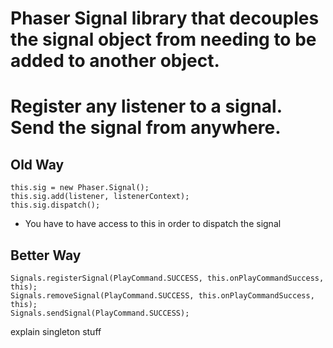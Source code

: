 # Phaser Signal library that decouples the signal object from needing to be added to another object.

# Register any listener to a signal. Send the signal from anywhere.

## Old Way
    this.sig = new Phaser.Signal();
    this.sig.add(listener, listenerContext);
    this.sig.dispatch();
- You have to have access to this in order to dispatch the signal

## Better Way
    Signals.registerSignal(PlayCommand.SUCCESS, this.onPlayCommandSuccess, this);
    Signals.removeSignal(PlayCommand.SUCCESS, this.onPlayCommandSuccess, this);
    Signals.sendSignal(PlayCommand.SUCCESS);
    
explain singleton stuff
